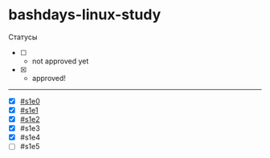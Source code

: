 # bashdays-linux-study

Статусы

* [ ] - not approved yet

* [x] - approved!

---

* [X] [#s1e0](https://github.com/prushe/bashdays-linux-study/tree/master/%23s1e0)
* [X] [#s1e1](https://github.com/prushe/bashdays-linux-study/tree/master/%23s1e1)
* [X] [#s1e2](https://github.com/prushe/bashdays-linux-study/tree/master/%23s1e2)
* [X] #s1e3 
* [X] #s1e4 
* [ ] #s1e5
